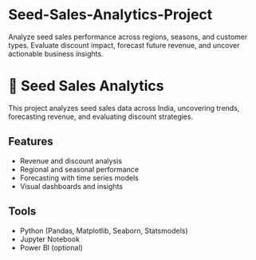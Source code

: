 # Seed-Sales-Analytics-Project
Analyze seed sales performance across regions, seasons, and customer types. Evaluate discount impact, forecast future revenue, and uncover actionable business insights.
# 🌾 Seed Sales Analytics

This project analyzes seed sales data across India, uncovering trends, forecasting revenue, and evaluating discount strategies.

## Features
- Revenue and discount analysis
- Regional and seasonal performance
- Forecasting with time series models
- Visual dashboards and insights

## Tools
- Python (Pandas, Matplotlib, Seaborn, Statsmodels)
- Jupyter Notebook
- Power BI (optional)


